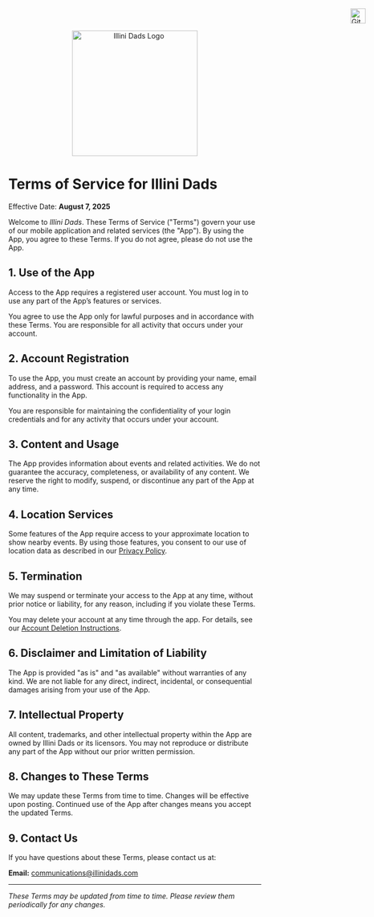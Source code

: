 <div style="position: fixed; top: 20px; right: 20px; z-index: 1000;">
  <a href="https://github.com/illini-dads/ida-app" target="_blank" title="Open Repository">
    <img src="https://upload.wikimedia.org/wikipedia/commons/9/91/Octicons-mark-github.svg" alt="GitHub Repository" width="30">
  </a>
</div>

<p align="center">
  <img src="https://i.imgur.com/0FHQKN4.png" alt="Illini Dads Logo" width="250"/>
</p>

# Terms of Service for Illini Dads

Effective Date: **August 7, 2025**

Welcome to _Illini Dads_. These Terms of Service ("Terms") govern your use of our mobile application and related services (the "App"). By using the App, you agree to these Terms. If you do not agree, please do not use the App.

## 1. Use of the App

Access to the App requires a registered user account. You must log in to use any part of the App’s features or services.

You agree to use the App only for lawful purposes and in accordance with these Terms. You are responsible for all activity that occurs under your account.

## 2. Account Registration

To use the App, you must create an account by providing your name, email address, and a password. This account is required to access any functionality in the App.

You are responsible for maintaining the confidentiality of your login credentials and for any activity that occurs under your account.

## 3. Content and Usage

The App provides information about events and related activities. We do not guarantee the accuracy, completeness, or availability of any content. We reserve the right to modify, suspend, or discontinue any part of the App at any time.

## 4. Location Services

Some features of the App require access to your approximate location to show nearby events. By using those features, you consent to our use of location data as described in our [Privacy Policy](https://illini-dads.github.io/ida-app/privacy_policy).

## 5. Termination

We may suspend or terminate your access to the App at any time, without prior notice or liability, for any reason, including if you violate these Terms.

You may delete your account at any time through the app. For details, see our [Account Deletion Instructions](https://illini-dads.github.io/ida-app/account_deletion).

## 6. Disclaimer and Limitation of Liability

The App is provided "as is" and "as available" without warranties of any kind. We are not liable for any direct, indirect, incidental, or consequential damages arising from your use of the App.

## 7. Intellectual Property

All content, trademarks, and other intellectual property within the App are owned by Illini Dads or its licensors. You may not reproduce or distribute any part of the App without our prior written permission.

## 8. Changes to These Terms

We may update these Terms from time to time. Changes will be effective upon posting. Continued use of the App after changes means you accept the updated Terms.

## 9. Contact Us

If you have questions about these Terms, please contact us at:

**Email:** communications@illinidads.com

---

_These Terms may be updated from time to time. Please review them periodically for any changes._

